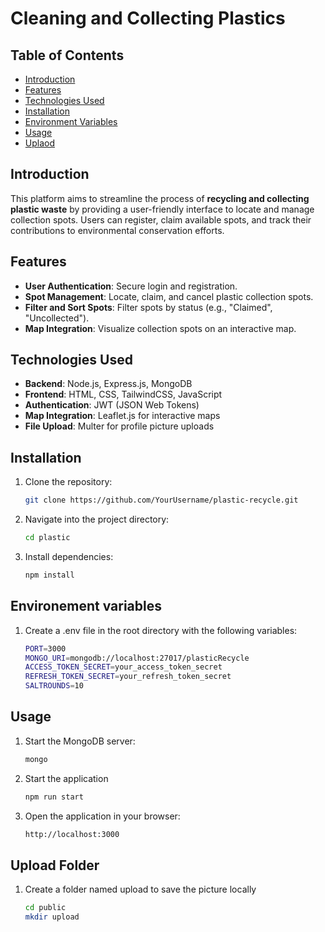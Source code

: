 # Cleaning and Collecting Plastics

## Table of Contents
- [Introduction](#introduction)
- [Features](#features)
- [Technologies Used](#technologies-used)
- [Installation](#installation)
- [Environment Variables](#environment-variables)
- [Usage](#usage)
- [Uplaod](#Uplaod)

## Introduction

This platform aims to streamline the process of **recycling and collecting plastic waste** by providing a user-friendly interface to locate and manage collection spots. Users can register, claim available spots, and track their contributions to environmental conservation efforts.

## Features

- **User Authentication**: Secure login and registration.
- **Spot Management**: Locate, claim, and cancel plastic collection spots.
- **Filter and Sort Spots**: Filter spots by status (e.g., "Claimed", "Uncollected").
- **Map Integration**: Visualize collection spots on an interactive map.

## Technologies Used

- **Backend**: Node.js, Express.js, MongoDB
- **Frontend**: HTML, CSS, TailwindCSS, JavaScript
- **Authentication**: JWT (JSON Web Tokens)
- **Map Integration**: Leaflet.js for interactive maps
- **File Upload**: Multer for profile picture uploads

## Installation

1. Clone the repository:
   ```bash
   git clone https://github.com/YourUsername/plastic-recycle.git
2. Navigate into the project directory:
   ```bash
   cd plastic
3. Install dependencies:
   ```bash
   npm install
   
## Environement variables 
1. Create a .env file in the root directory with the following variables:
   ```bash
   PORT=3000
   MONGO_URI=mongodb://localhost:27017/plasticRecycle
   ACCESS_TOKEN_SECRET=your_access_token_secret
   REFRESH_TOKEN_SECRET=your_refresh_token_secret
   SALTROUNDS=10

## Usage
1. Start the MongoDB server:
   ```bash 
   mongo
2. Start the application
   ```bash
   npm run start
3. Open the application in your browser:
   ```bash
   http://localhost:3000

## Upload Folder
1. Create a folder named upload to save the picture locally
   ```bash
   cd public
   mkdir upload
